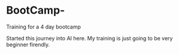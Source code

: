 # BootCamp-
Training for a 4 day bootcamp 

Started this journey into AI here. My training is just going to be very beginner firendly.
